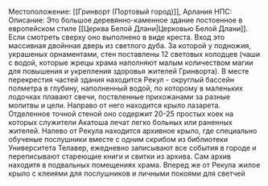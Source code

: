Местоположение: [[Гринворт (Портовый город)]], Арлания
НПС: 
Описание: Это большое деревянно-каменное здание постоенное в европейском стиле [[Церква Белой Длани|Церковью Белой Длани]]. Если смотреть сверху оно выполнено в виде креста. Вход это массивная двойнная дверь из светлого дуба. За которой у подножия, украшеных орнаментами, стен поставлены 12 световых колодцев (чаши с водой, которые жрецы храма наполняют малым количеством магии для повышения и укрепления здоровья жителей Гринворта). В месте перекрестия частей здания находится Рекул - округлый бассейн полметра в глубину, наполненный водой, по которому в маленьких лодочках плавают свечи, поствленные прихожанами за разные молитвы и цели. Направо от него находится крыло лазарета. Отделенное точной стеной оно содержит 20-25 простых коек на которых служители Акатоша лечат легко больных или раненных жителей. Налево от Рекула находится архивное крыло, где специально обученые послушники вместе с одним скрибом из библиотеки Университета Телавер, ежедневно записывают все события в городе и переписывают стареющие книги и свитки из архива. Сам архив находитя в подвальных помещениях храма. Вперед же от Рекула жилое крыло с клеиями для послушников и личными покоями для светчей 
